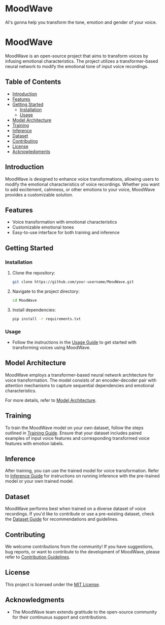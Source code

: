 # MoodWave
AI's gonna help you transform the tone, emotion and gender of your voice. 

# MoodWave

MoodWave is an open-source project that aims to transform voices by infusing emotional characteristics. The project utilizes a transformer-based neural network to modify the emotional tone of input voice recordings.

## Table of Contents

- [Introduction](#introduction)
- [Features](#features)
- [Getting Started](#getting-started)
  - [Installation](#installation)
  - [Usage](#usage)
- [Model Architecture](#model-architecture)
- [Training](#training)
- [Inference](#inference)
- [Dataset](#dataset)
- [Contributing](#contributing)
- [License](#license)
- [Acknowledgments](#acknowledgments)

## Introduction

MoodWave is designed to enhance voice transformations, allowing users to modify the emotional characteristics of voice recordings. Whether you want to add excitement, calmness, or other emotions to your voice, MoodWave provides a customizable solution.

## Features

- Voice transformation with emotional characteristics
- Customizable emotional tones
- Easy-to-use interface for both training and inference

## Getting Started

### Installation

1. Clone the repository:

    ```bash
    git clone https://github.com/your-username/MoodWave.git
    ```

2. Navigate to the project directory:

    ```bash
    cd MoodWave
    ```

3. Install dependencies:

    ```bash
    pip install -r requirements.txt
    ```

### Usage

- Follow the instructions in the [Usage Guide](docs/usage_guide.md) to get started with transforming voices using MoodWave.

## Model Architecture

MoodWave employs a transformer-based neural network architecture for voice transformation. The model consists of an encoder-decoder pair with attention mechanisms to capture sequential dependencies and emotional characteristics.

For more details, refer to [Model Architecture](docs/model_architecture.md).

## Training

To train the MoodWave model on your own dataset, follow the steps outlined in [Training Guide](docs/training_guide.md). Ensure that your dataset includes paired examples of input voice features and corresponding transformed voice features with emotion labels.

## Inference

After training, you can use the trained model for voice transformation. Refer to [Inference Guide](docs/inference_guide.md) for instructions on running inference with the pre-trained model or your own trained model.

## Dataset

MoodWave performs best when trained on a diverse dataset of voice recordings. If you'd like to contribute or use a pre-existing dataset, check the [Dataset Guide](docs/dataset_guide.md) for recommendations and guidelines.

## Contributing

We welcome contributions from the community! If you have suggestions, bug reports, or want to contribute to the development of MoodWave, please refer to [Contribution Guidelines](CONTRIBUTING.md).

## License

This project is licensed under the [MIT License](LICENSE.md).

## Acknowledgments

- The MoodWave team extends gratitude to the open-source community for their continuous support and contributions.

